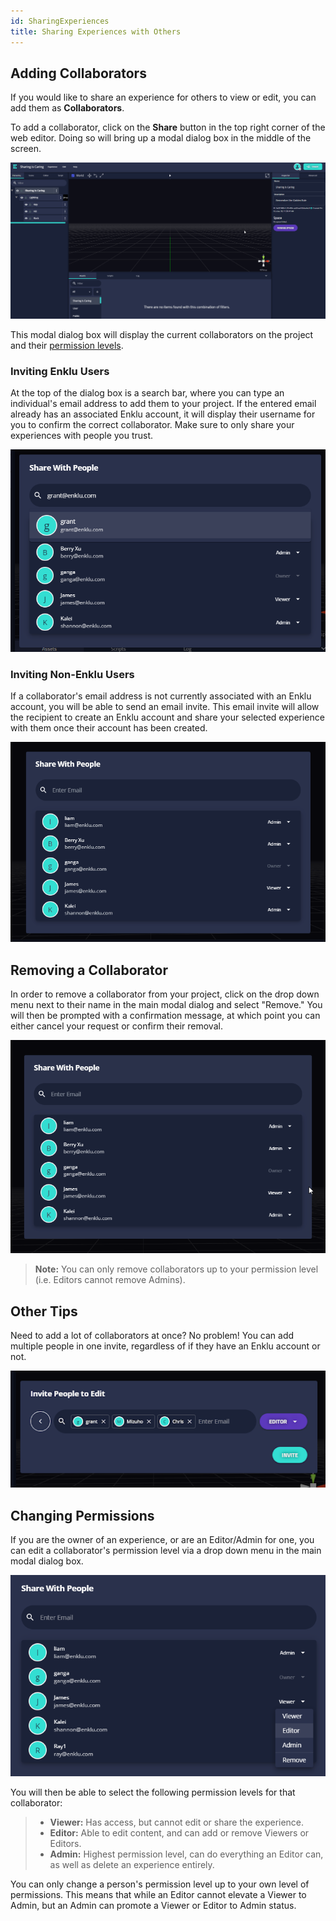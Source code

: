 ```yaml
---
id: SharingExperiences
title: Sharing Experiences with Others
---
```


## Adding Collaborators
If you would like to share an experience for others to view or edit, you can add them as **Collaborators**.

To add a collaborator, click on the **Share** button in the top right corner of the web editor. Doing so will bring up a modal dialog box in the middle of the screen.

![Modal Dialog](/img/product/editor/sharing/share_button_and_modal.gif)

This modal dialog box will display the current collaborators on the project and their [permission levels](#changing-permissions).

### Inviting Enklu Users

At the top of the dialog box is a search bar, where you can type an individual's email address to add them to your project. If the entered email already has an associated Enklu account, it will display their username for you to confirm the correct collaborator. Make sure to only share your experiences with people you trust.

![Collaborator email found](/img/product/editor/sharing/sharing_enklu_users.png)

### Inviting Non-Enklu Users

If a collaborator's email address is not currently associated with an Enklu account, you will be able to send an email invite. This email invite will allow the recipient to create an Enklu account and share your selected experience with them once their account has been created.

![Collaborator email not found](/img/product/editor/sharing/sharing_non_enklu_users.gif)

## Removing a Collaborator

In order to remove a collaborator from your project, click on the drop down menu next to their name in the main modal dialog and select "Remove." You will then be prompted with a confirmation message, at which point you can either cancel your request or confirm their removal.

![Removing a Collaborator](/img/product/editor/sharing/removing_collaborator.gif)

> **Note:** You can only remove collaborators up to your permission level (i.e. Editors cannot remove Admins).


## Other Tips

Need to add a lot of collaborators at once? No problem! You can add multiple people in one invite, regardless of if they have an Enklu account or not.

![Batching Invites](/img/product/editor/sharing/batching_invites.png)



## Changing Permissions

If you are the owner of an experience, or are an Editor/Admin for one, you can edit a collaborator's permission level via a drop down menu in the main modal dialog box.

![Editing Permissions](/img/product/editor/sharing/editing_permissions.png)

You will then be able to select the following permission levels for that collaborator:
> - **Viewer:** Has access, but cannot edit or share the experience.
> - **Editor:** Able to edit content, and can add or remove Viewers or Editors.
> - **Admin:** Highest permission level, can do everything an Editor can, as well as delete an experience entirely.

You can only change a person's permission level up to your own level of permissions. This means that while an Editor cannot elevate a Viewer to Admin, but an Admin can promote a Viewer or Editor to Admin status.
